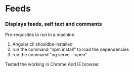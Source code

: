 # Feeds
### Displays feeds, self text and comments

Pre-requisites to run in a machine.
1. Angular cli shouldbe installed
2. run the command "npm install" to load the dependencies
3. run the command "ng serve --open"

Tested the working in Chrome And IE browser.